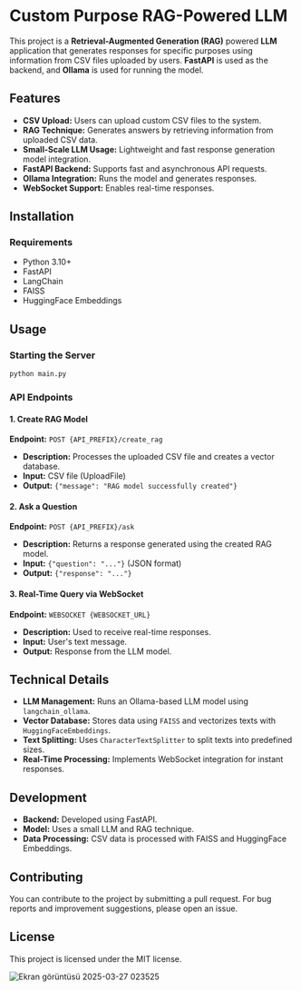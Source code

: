# Custom Purpose RAG-Powered LLM

This project is a **Retrieval-Augmented Generation (RAG)** powered **LLM** application that generates responses for specific purposes using information from CSV files uploaded by users. **FastAPI** is used as the backend, and **Ollama** is used for running the model.

## Features
- **CSV Upload:** Users can upload custom CSV files to the system.
- **RAG Technique:** Generates answers by retrieving information from uploaded CSV data.
- **Small-Scale LLM Usage:** Lightweight and fast response generation model integration.
- **FastAPI Backend:** Supports fast and asynchronous API requests.
- **Ollama Integration:** Runs the model and generates responses.
- **WebSocket Support:** Enables real-time responses.

## Installation
### Requirements
- Python 3.10+
- FastAPI
- LangChain
- FAISS
- HuggingFace Embeddings

## Usage
### Starting the Server
```sh
python main.py
```

### API Endpoints
#### **1. Create RAG Model**
**Endpoint:** `POST {API_PREFIX}/create_rag`
- **Description:** Processes the uploaded CSV file and creates a vector database.
- **Input:** CSV file (UploadFile)
- **Output:** `{"message": "RAG model successfully created"}`

#### **2. Ask a Question**
**Endpoint:** `POST {API_PREFIX}/ask`
- **Description:** Returns a response generated using the created RAG model.
- **Input:** `{"question": "..."}` (JSON format)
- **Output:** `{"response": "..."}`

#### **3. Real-Time Query via WebSocket**
**Endpoint:** `WEBSOCKET {WEBSOCKET_URL}`
- **Description:** Used to receive real-time responses.
- **Input:** User's text message.
- **Output:** Response from the LLM model.

## Technical Details
- **LLM Management:** Runs an Ollama-based LLM model using `langchain_ollama`.
- **Vector Database:** Stores data using `FAISS` and vectorizes texts with `HuggingFaceEmbeddings`.
- **Text Splitting:** Uses `CharacterTextSplitter` to split texts into predefined sizes.
- **Real-Time Processing:** Implements WebSocket integration for instant responses.

## Development
- **Backend:** Developed using FastAPI.
- **Model:** Uses a small LLM and RAG technique.
- **Data Processing:** CSV data is processed with FAISS and HuggingFace Embeddings.

## Contributing
You can contribute to the project by submitting a pull request. For bug reports and improvement suggestions, please open an issue.

## License
This project is licensed under the MIT license.

![Ekran görüntüsü 2025-03-27 023525](https://github.com/user-attachments/assets/cebf545c-066a-4f6e-a70f-a142b6cfbcb7)
